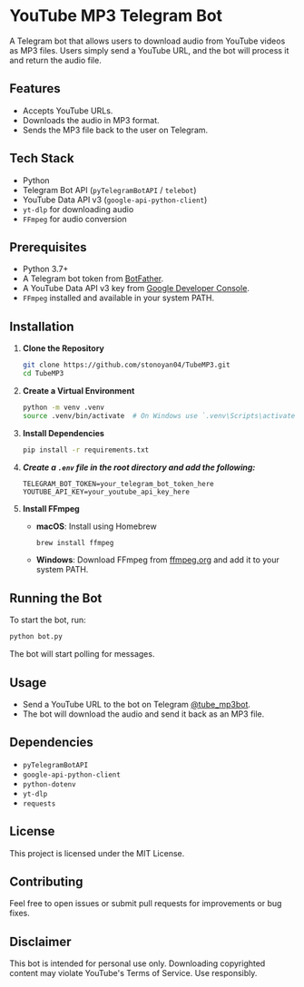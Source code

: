# YouTube MP3 Telegram Bot

A Telegram bot that allows users to download audio from YouTube videos as MP3 files. Users simply send a YouTube URL, and the bot will process it and return the audio file.

## Features
- Accepts YouTube URLs.
- Downloads the audio in MP3 format.
- Sends the MP3 file back to the user on Telegram.

## Tech Stack
- Python
- Telegram Bot API (`pyTelegramBotAPI` / `telebot`)
- YouTube Data API v3 (`google-api-python-client`)
- `yt-dlp` for downloading audio
- `FFmpeg` for audio conversion

## Prerequisites
- Python 3.7+
- A Telegram bot token from [BotFather](https://t.me/botfather).
- A YouTube Data API v3 key from [Google Developer Console](https://console.developers.google.com).
- `FFmpeg` installed and available in your system PATH.

## Installation

1. **Clone the Repository**
   ```sh
   git clone https://github.com/stonoyan04/TubeMP3.git
   cd TubeMP3
   ```

2. **Create a Virtual Environment**
   ```sh
   python -m venv .venv
   source .venv/bin/activate  # On Windows use `.venv\Scripts\activate`
   ```

3. **Install Dependencies**
   ```sh
   pip install -r requirements.txt
   ```

4. ***Create a `.env` file in the root directory and add the following:***
   ```env
   TELEGRAM_BOT_TOKEN=your_telegram_bot_token_here
   YOUTUBE_API_KEY=your_youtube_api_key_here
   ```

5. **Install FFmpeg**
   - **macOS**: Install using Homebrew
     ```sh
     brew install ffmpeg
     ```
   - **Windows**: Download FFmpeg from [ffmpeg.org](https://ffmpeg.org/download.html) and add it to your system PATH.

## Running the Bot
To start the bot, run:
```sh
python bot.py
```
The bot will start polling for messages.

## Usage
- Send a YouTube URL to the bot on Telegram [@tube_mp3bot](https://t.me/tube_mp3bot).
- The bot will download the audio and send it back as an MP3 file.

## Dependencies
- `pyTelegramBotAPI`
- `google-api-python-client`
- `python-dotenv`
- `yt-dlp`
- `requests`

## License
This project is licensed under the MIT License.

## Contributing
Feel free to open issues or submit pull requests for improvements or bug fixes.

## Disclaimer
This bot is intended for personal use only. Downloading copyrighted content may violate YouTube's Terms of Service. Use responsibly.